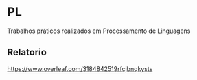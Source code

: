 # PL
Trabalhos práticos realizados em Processamento de Linguagens

## Relatorio
https://www.overleaf.com/3184842519rfcjbnqkysts
